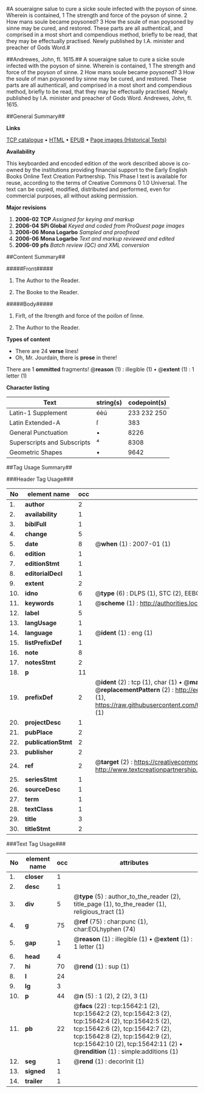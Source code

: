 #A soueraigne salue to cure a sicke soule infected with the poyson of sinne. Wherein is contained, 1 The strength and force of the poyson of sinne. 2 How mans soule became poysoned? 3 How the soule of man poysoned by sinne may be cured, and restored. These parts are all authenticall, and comprised in a most short and compendious method, briefly to be read, that they may be effectually practised. Newly published by I.A. minister and preacher of Gods Word.#

##Andrewes, John, fl. 1615.##
A soueraigne salue to cure a sicke soule infected with the poyson of sinne. Wherein is contained, 1 The strength and force of the poyson of sinne. 2 How mans soule became poysoned? 3 How the soule of man poysoned by sinne may be cured, and restored. These parts are all authenticall, and comprised in a most short and compendious method, briefly to be read, that they may be effectually practised. Newly published by I.A. minister and preacher of Gods Word.
Andrewes, John, fl. 1615.

##General Summary##

**Links**

[TCP catalogue](http://www.ota.ox.ac.uk/tcp/)  • 
[HTML](http://tei.it.ox.ac.uk/tcp/Texts-HTML/free/A19/A19519.html)  • 
[EPUB](http://tei.it.ox.ac.uk/tcp/Texts-EPUB/free/A19/A19519.epub) • 
[Page images (Historical Texts)](https://data.historicaltexts.jisc.ac.uk/view?pubId=eebo-99850440e&pageId=eebo-99850440e-15642-1)

**Availability**

This keyboarded and encoded edition of the
	       work described above is co-owned by the institutions
	       providing financial support to the Early English Books
	       Online Text Creation Partnership. This Phase I text is
	       available for reuse, according to the terms of Creative
	       Commons 0 1.0 Universal. The text can be copied,
	       modified, distributed and performed, even for
	       commercial purposes, all without asking permission.

**Major revisions**

1. __2006-02__ __TCP__ *Assigned for keying and markup*
1. __2006-04__ __SPi Global__ *Keyed and coded from ProQuest page images*
1. __2006-06__ __Mona Logarbo__ *Sampled and proofread*
1. __2006-06__ __Mona Logarbo__ *Text and markup reviewed and edited*
1. __2006-09__ __pfs__ *Batch review (QC) and XML conversion*

##Content Summary##

#####Front#####

1. The Author to the Reader.

1. The Booke to the Reader.

#####Body#####

1. Firſt, of the ſtrength and force of the poiſon of ſinne.

1. The Author to the Reader.

**Types of content**

  * There are 24 **verse** lines!
  * Oh, Mr. Jourdain, there is **prose** in there!

There are 1 **ommitted** fragments! 
 @__reason__ (1) : illegible (1)  •  @__extent__ (1) : 1 letter (1)

**Character listing**


|Text|string(s)|codepoint(s)|
|---|---|---|
|Latin-1 Supplement|éèú|233 232 250|
|Latin Extended-A|ſ|383|
|General Punctuation|•|8226|
|Superscripts             and Subscripts|⁴|8308|
|Geometric Shapes|▪|9642|

##Tag Usage Summary##

###Header Tag Usage###

|No|element name|occ|attributes|
|---|---|---|---|
|1.|__author__|2||
|2.|__availability__|1||
|3.|__biblFull__|1||
|4.|__change__|5||
|5.|__date__|8| @__when__ (1) : 2007-01 (1)|
|6.|__edition__|1||
|7.|__editionStmt__|1||
|8.|__editorialDecl__|1||
|9.|__extent__|2||
|10.|__idno__|6| @__type__ (6) : DLPS (1), STC (2), EEBO-CITATION (1), PROQUEST (1), VID (1)|
|11.|__keywords__|1| @__scheme__ (1) : http://authorities.loc.gov/ (1)|
|12.|__label__|5||
|13.|__langUsage__|1||
|14.|__language__|1| @__ident__ (1) : eng (1)|
|15.|__listPrefixDef__|1||
|16.|__note__|8||
|17.|__notesStmt__|2||
|18.|__p__|11||
|19.|__prefixDef__|2| @__ident__ (2) : tcp (1), char (1)  •  @__matchPattern__ (2) : ([0-9\-]+):([0-9IVX]+) (1), (.+) (1)  •  @__replacementPattern__ (2) : http://eebo.chadwyck.com/downloadtiff?vid=$1&page=$2 (1), https://raw.githubusercontent.com/textcreationpartnership/Texts/master/tcpchars.xml#$1 (1)|
|20.|__projectDesc__|1||
|21.|__pubPlace__|2||
|22.|__publicationStmt__|2||
|23.|__publisher__|2||
|24.|__ref__|2| @__target__ (2) : https://creativecommons.org/publicdomain/zero/1.0/ (1), http://www.textcreationpartnership.org/docs/. (1)|
|25.|__seriesStmt__|1||
|26.|__sourceDesc__|1||
|27.|__term__|1||
|28.|__textClass__|1||
|29.|__title__|3||
|30.|__titleStmt__|2||


###Text Tag Usage###

|No|element name|occ|attributes|
|---|---|---|---|
|1.|__closer__|1||
|2.|__desc__|1||
|3.|__div__|5| @__type__ (5) : author_to_the_reader (2), title_page (1), to_the_reader (1), religious_tract (1)|
|4.|__g__|75| @__ref__ (75) : char:punc (1), char:EOLhyphen (74)|
|5.|__gap__|1| @__reason__ (1) : illegible (1)  •  @__extent__ (1) : 1 letter (1)|
|6.|__head__|4||
|7.|__hi__|70| @__rend__ (1) : sup (1)|
|8.|__l__|24||
|9.|__lg__|3||
|10.|__p__|44| @__n__ (5) : 1 (2), 2 (2), 3 (1)|
|11.|__pb__|22| @__facs__ (22) : tcp:15642:1 (2), tcp:15642:2 (2), tcp:15642:3 (2), tcp:15642:4 (2), tcp:15642:5 (2), tcp:15642:6 (2), tcp:15642:7 (2), tcp:15642:8 (2), tcp:15642:9 (2), tcp:15642:10 (2), tcp:15642:11 (2)  •  @__rendition__ (1) : simple:additions (1)|
|12.|__seg__|1| @__rend__ (1) : decorInit (1)|
|13.|__signed__|1||
|14.|__trailer__|1||
